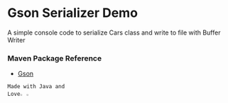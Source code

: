 # Gson Serializer Demo

<span>A simple console code to serialize Cars class and write to file with Buffer Writer</span>

<h3>Maven Package Reference</h3>

- <a href="https://github.com/google/gson">Gson</a> <br/>

<span><code>Made with Java and Love</code><img alt="java-logo" src="https://cdn.jsdelivr.net/gh/devicons/devicon/icons/java/java-original.svg" height="2%" width="2%"/></span>
<img alt="java-logo" src="https://www.svgrepo.com/show/500015/love.svg" height="2%" width="2%"/>